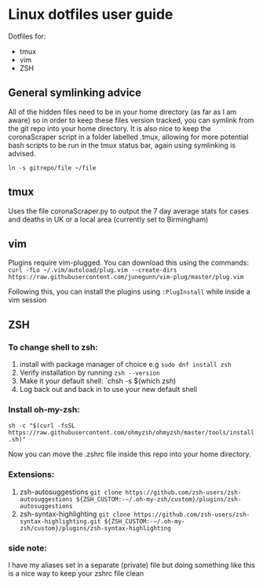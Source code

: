 # Linux dotfiles user guide
Dotfiles for: 
- tmux
- vim 
- ZSH

## General symlinking advice
All of the hidden files need to be in your home directory (as far as I am aware) so in order to keep these files version tracked, you can symlink from the git repo into your home directory. It is also nice to keep the coronaScraper script in a folder labelled .tmux, allowing for more potential bash scripts to be run in the tmux status bar, again using symlinking is advised.
  
  `ln -s gitrepo/file ~/file`
  
## tmux 
Uses the file coronaScraper.py to output the 7 day average stats for cases and deaths in UK or a local area (currently set to Birmingham)

## vim
Plugins require vim-plugged. You can download this using the commands:                                                                                                                                                                                       
  `curl -fLo ~/.vim/autoload/plug.vim --create-dirs https://raw.githubusercontent.com/junegunn/vim-plug/master/plug.vim`

Following this, you can install the plugins using `:PlugInstall` while inside a vim session

## ZSH
### To change shell to zsh:
1) install with package manager of choice e.g `sudo dnf install zsh`
2) Verify installation by running `zsh --version`
3) Make it your default shell: `chsh -s $(which zsh)
4) Log back out and back in to use your new default shell

### Install oh-my-zsh:

  `sh -c "$(curl -fsSL https://raw.githubusercontent.com/ohmyzsh/ohmyzsh/master/tools/install.sh)"`
  
Now you can move the .zshrc file inside this repo into your home directory.

### Extensions:
1) zsh-autosuggestions `git clone https://github.com/zsh-users/zsh-autosuggestions ${ZSH_CUSTOM:-~/.oh-my-zsh/custom}/plugins/zsh-autosuggestions`
2) zsh-syntax-highlighting `git clone https://github.com/zsh-users/zsh-syntax-highlighting.git ${ZSH_CUSTOM:-~/.oh-my-zsh/custom}/plugins/zsh-syntax-highlighting`

### side note:
I have my aliases set in a separate (private) file but doing something like this is a nice way to keep your zshrc file clean

